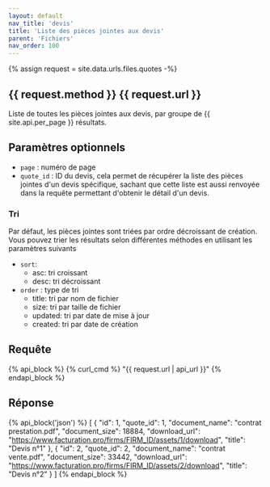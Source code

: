```yaml
---
layout: default
nav_title: 'devis'
title: 'Liste des pièces jointes aux devis'
parent: 'Fichiers'
nav_order: 100
---
```

{% assign request = site.data.urls.files.quotes -%}
## {{ request.method }} {{ request.url }}

Liste de toutes les pièces jointes aux devis, par groupe de {{ site.api.per_page }} résultats.<br/>

## Paramètres optionnels

* `page` : numéro de page
* `quote_id` : ID du devis, cela permet de récupérer la liste des pièces jointes d'un devis spécifique, sachant que cette liste est aussi renvoyée dans la requête permettant d'obtenir le détail d'un devis.

### Tri

Par défaut, les pièces jointes sont triées par ordre décroissant de création.
Vous pouvez trier les résultats selon différentes méthodes en utilisant les paramètres suivants
* `sort`:
  - asc: tri croissant
  - desc: tri décroissant
* `order` : type de tri
  - title: tri par nom de fichier
  - size: tri par taille de fichier
  - updated: tri par date de mise à jour
  - created: tri par date de création

## Requête

{% api_block %}
{% curl_cmd %} "{{ request.url | api_url }}"
{% endapi_block %}

## Réponse

{% api_block('json') %}
[
  {
  "id": 1,
  "quote_id": 1,
  "document_name": "contrat prestation.pdf",
  "document_size": 18884,
  "download_url": "https://www.facturation.pro/firms/FIRM_ID/assets/1/download",
  "title": "Devis n°1"
  },
  {
  "id": 2,
  "quote_id": 2,
  "document_name": "contrat vente.pdf",
  "document_size": 33442,
  "download_url": "https://www.facturation.pro/firms/FIRM_ID/assets/2/download",
  "title": "Devis n°2"
  }
]
{% endapi_block %}
